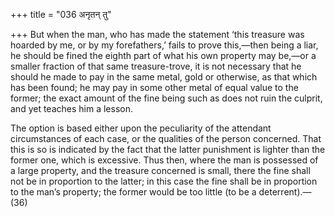 +++
title = "036 अनृतन् तु"

+++
But when the man, who has made the statement ‘this treasure was hoarded
by me, or by my forefathers,’ fails to prove this,—then being a liar, he
should be fined the eighth part of what his own property may be,—or a
smaller fraction of that same treasure-trove, it is not necessary that
he should he made to pay in the same metal, gold or otherwise, as that
which has been found; he may pay in some other metal of equal value to
the former; the exact amount of the fine being such as does not ruin the
culprit, and yet teaches him a lesson.

The option is based either upon the peculiarity of the attendant
circumstances of each case, or the qualities of the person concerned.
That this is so is indicated by the fact that the latter punishment is
lighter than the former one, which is excessive. Thus then, where the
man is possessed of a large property, and the treasure concerned is
small, there the fine shall not be in proportion to the latter; in this
case the fine shall be in proportion to the man’s property; the former
would be too little (to be a deterrent).—(36)


